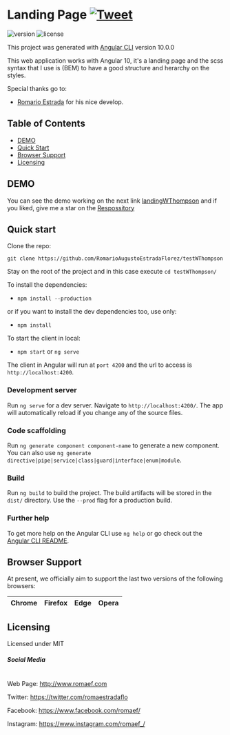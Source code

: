 # Landing Page [![Tweet](https://img.shields.io/twitter/url/http/shields.io.svg?style=social&logo=twitter)](https://twitter.com/romaestradaflo)

![version](https://img.shields.io/badge/version-1.0.0-blue.svg)  ![license](https://img.shields.io/badge/license-MIT-blue.svg)

This project was generated with [Angular CLI](https://github.com/angular/angular-cli) version 10.0.0

This web application works with Angular 10, it's a landing page and the scss syntax that I use is (BEM) to have a good structure and herarchy on the styles.

Special thanks go to:
- [Romario Estrada](http://www.romaef.com) for his nice develop.


## Table of Contents

* [DEMO](#demo)
* [Quick Start](#quick-start)
* [Browser Support](#browser-support)
* [Licensing](#licensing)


## DEMO

You can see the demo working on the next link [landingWThompson](https://landingWThompson.web.app/) and if you liked, give me a star on the [Respossitory](https://github.com/RomarioAugustoEstradaFlorez/testWThompson) 

## Quick start

Clone the repo: 

`git clone https://github.com/RomarioAugustoEstradaFlorez/testWThompson`

Stay on the root of the project and in this case execute `cd testWThompson/`

To install the dependencies:
- `npm install --production`

or if you want to install the dev dependencies too, use only:
- `npm install`

To start the client in local:
- `npm start` or `ng serve` 

The client in Angular will run at `port 4200` and the url to access is `http://localhost:4200`.



### Development server

Run `ng serve` for a dev server. Navigate to `http://localhost:4200/`. The app will automatically reload if you change any of the source files.

### Code scaffolding

Run `ng generate component component-name` to generate a new component. You can also use `ng generate directive|pipe|service|class|guard|interface|enum|module`.

### Build

Run `ng build` to build the project. The build artifacts will be stored in the `dist/` directory. Use the `--prod` flag for a production build.

### Further help

To get more help on the Angular CLI use `ng help` or go check out the [Angular CLI README](https://github.com/angular/angular-cli/blob/master/README.md).


## Browser Support

At present, we officially aim to support the last two versions of the following browsers:


| Chrome | Firefox | Edge | Opera |
| --- | --- | --- | --- |

## Licensing

Licensed under MIT

##### Social Media
#
Web Page: <http://www.romaef.com>

Twitter: <https://twitter.com/romaestradaflo>

Facebook: <https://www.facebook.com/romaef/>

Instagram: <https://www.instagram.com/romaef_/>